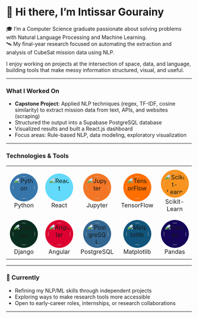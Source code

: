 # 👋 Hi there, I’m Intissar Gourainy

🎓 I’m a Computer Science graduate passionate about solving problems with Natural Language Processing and Machine Learning.  
🛰️ My final-year research focused on automating the extraction and analysis of CubeSat mission data using NLP.

I enjoy working on projects at the intersection of space, data, and language, building tools that make messy information structured, visual, and useful.

---

### What I Worked On

- **Capstone Project**: Applied NLP techniques (regex, TF-IDF, cosine similarity) to extract mission data from text, APIs, and websites (scraping)  
- Structured the output into a Supabase PostgreSQL database  
- Visualized results and built a React.js dashboard  
- Focus areas: Rule-based NLP, data modeling, exploratory visualization

---
### Technologies & Tools

<p align="center">

<table>
  <tr>
    <td align="center" style="padding:10px">
      <img src="https://cdn.jsdelivr.net/npm/simple-icons@v9/icons/python.svg" alt="Python" width="60" height="60" style="border-radius:50%; background:#3776AB; padding:8px;" />
      <br>Python
    </td>
    <td align="center" style="padding:10px">
      <img src="https://cdn.jsdelivr.net/npm/simple-icons@v9/icons/react.svg" alt="React" width="60" height="60" style="border-radius:50%; background:#61DAFB; padding:8px;" />
      <br>React
    </td>
    <td align="center" style="padding:10px">
      <img src="https://cdn.jsdelivr.net/npm/simple-icons@v9/icons/jupyter.svg" alt="Jupyter" width="60" height="60" style="border-radius:50%; background:#F37626; padding:8px;" />
      <br>Jupyter
    </td>
    <td align="center" style="padding:10px">
      <img src="https://cdn.jsdelivr.net/npm/simple-icons@v9/icons/tensorflow.svg" alt="TensorFlow" width="60" height="60" style="border-radius:50%; background:#FF6F00; padding:8px;" />
      <br>TensorFlow
    </td>
    <td align="center" style="padding:10px">
      <img src="https://cdn.jsdelivr.net/npm/simple-icons@v9/icons/scikitlearn.svg" alt="Scikit-Learn" width="60" height="60" style="border-radius:50%; background:#F7931E; padding:8px;" />
      <br>Scikit-Learn
    </td>
  </tr>
  <tr>
    <td align="center" style="padding:10px">
      <img src="https://cdn.jsdelivr.net/npm/simple-icons@v9/icons/django.svg" alt="Django" width="60" height="60" style="border-radius:50%; background:#092E20; padding:8px;" />
      <br>Django
    </td>
    <td align="center" style="padding:10px">
      <img src="https://cdn.jsdelivr.net/npm/simple-icons@v9/icons/angular.svg" alt="Angular" width="60" height="60" style="border-radius:50%; background:#DD0031; padding:8px;" />
      <br>Angular
    </td>
    <td align="center" style="padding:10px">
      <img src="https://cdn.jsdelivr.net/npm/simple-icons@v9/icons/postgresql.svg" alt="PostgreSQL" width="60" height="60" style="border-radius:50%; background:#336791; padding:8px;" />
      <br>PostgreSQL
    </td>
    <td align="center" style="padding:10px">
      <img src="https://cdn.jsdelivr.net/npm/simple-icons@v9/icons/matplotlib.svg" alt="Matplotlib" width="60" height="60" style="border-radius:50%; background:#11557C; padding:8px;" />
      <br>Matplotlib
    </td>
    <td align="center" style="padding:10px">
      <img src="https://cdn.jsdelivr.net/npm/simple-icons@v9/icons/pandas.svg" alt="Pandas" width="60" height="60" style="border-radius:50%; background:#150458; padding:8px;" />
      <br>Pandas
    </td>
  </tr>
</table>

</p>



---

### 🌱 Currently

- Refining my NLP/ML skills through independent projects  
- Exploring ways to make research tools more accessible  
- Open to early-career roles, internships, or research collaborations

---
